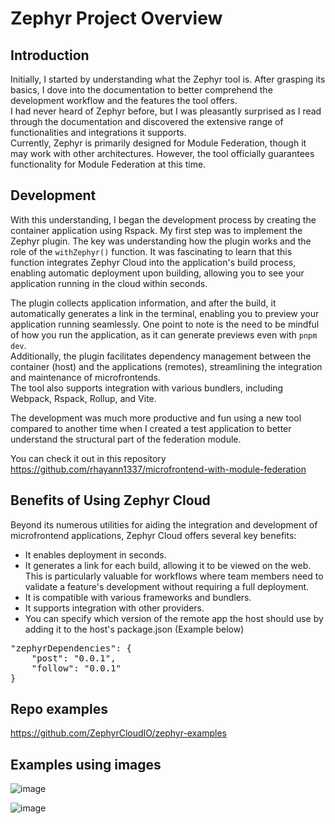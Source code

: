 # Zephyr Project Overview

## Introduction

Initially, I started by understanding what the Zephyr tool is. After grasping its basics, I dove into the documentation to better comprehend the development workflow and the features the tool offers.  
I had never heard of Zephyr before, but I was pleasantly surprised as I read through the documentation and discovered the extensive range of functionalities and integrations it supports.  
Currently, Zephyr is primarily designed for Module Federation, though it may work with other architectures. However, the tool officially guarantees functionality for Module Federation at this time.

## Development

With this understanding, I began the development process by creating the container application using Rspack. My first step was to implement the Zephyr plugin. The key was understanding how the plugin works and the role of the `withZephyr()` function. It was fascinating to learn that this function integrates Zephyr Cloud into the application's build process, enabling automatic deployment upon building, allowing you to see your application running in the cloud within seconds.  

The plugin collects application information, and after the build, it automatically generates a link in the terminal, enabling you to preview your application running seamlessly. One point to note is the need to be mindful of how you run the application, as it can generate previews even with `pnpm dev`.  
Additionally, the plugin facilitates dependency management between the container (host) and the applications (remotes), streamlining the integration and maintenance of microfrontends.  
The tool also supports integration with various bundlers, including Webpack, Rspack, Rollup, and Vite.

The development was much more productive and fun using a new tool compared to another time when I created a test application to better understand the structural part of the federation module.

You can check it out in this repository
https://github.com/rhayann1337/microfrontend-with-module-federation

## Benefits of Using Zephyr Cloud

Beyond its numerous utilities for aiding the integration and development of microfrontend applications, Zephyr Cloud offers several key benefits:  
- It enables deployment in seconds.  
- It generates a link for each build, allowing it to be viewed on the web. This is particularly valuable for workflows where team members need to validate a feature's development without requiring a full deployment.  
- It is compatible with various frameworks and bundlers.  
- It supports integration with other providers.
- You can specify which version of the remote app the host should use by adding it to the host's package.json (Example below)

<pre>"zephyrDependencies": {
    "post": "0.0.1",
    "follow": "0.0.1"
}</pre>

## Repo examples

https://github.com/ZephyrCloudIO/zephyr-examples

## Examples using images

![image](https://github.com/user-attachments/assets/883b0039-e1f3-4345-a4d4-03b8ffb6e75c)

![image](https://github.com/user-attachments/assets/68c4708b-b53f-40d8-b1e0-c7f02ff699cd)
